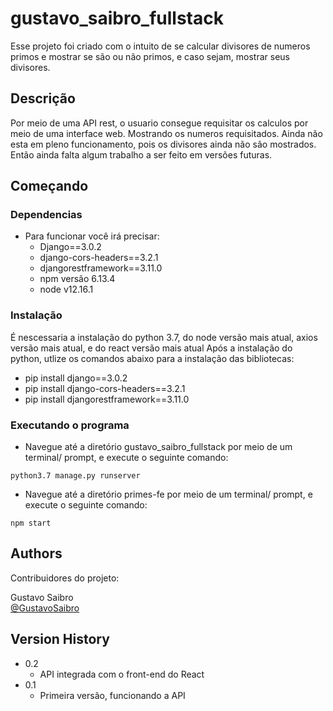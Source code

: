 # gustavo_saibro_fullstack

Esse projeto foi criado com o intuito de se calcular divisores de numeros primos e mostrar se são ou não primos, 
e caso sejam, mostrar seus divisores.

## Descrição

Por meio de uma API rest, o usuario consegue requisitar os calculos por meio de uma interface web. 
Mostrando os numeros requisitados. Ainda não esta em pleno funcionamento, pois os divisores ainda não são mostrados. 
Então ainda falta algum trabalho a ser feito em versões futuras.

## Começando

### Dependencias

* Para funcionar você irá precisar: 
  * Django==3.0.2
  * django-cors-headers==3.2.1
  * djangorestframework==3.11.0
  * npm versão 6.13.4
  * node v12.16.1
  


### Instalação

É nescessaria a instalação do python 3.7, do node versão mais atual, axios versão mais atual, e do react versão mais atual
Após a instalação do python, utlize os comandos abaixo para a instalação das bibliotecas:
  * pip install django==3.0.2
  * pip install django-cors-headers==3.2.1
  * pip install djangorestframework==3.11.0
  

### Executando o programa

* Navegue até a diretório gustavo_saibro_fullstack por meio de um terminal/ prompt, e execute o seguinte comando:  
```
python3.7 manage.py runserver
```
  
* Navegue até a diretório primes-fe por meio de um terminal/ prompt, e execute o seguinte comando:
```
npm start
```


## Authors

Contribuidores do projeto:

Gustavo Saibro  
[@GustavoSaibro](https://github.com/GustavoSaibro)

## Version History

* 0.2
    * API integrada com o front-end do React    
* 0.1
    * Primeira versão, funcionando a API
